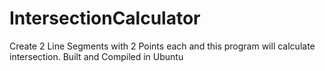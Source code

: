 # IntersectionCalculator
Create 2 Line Segments with 2 Points each and this program will calculate intersection. Built and Compiled in Ubuntu
